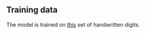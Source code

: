 ## Training data

The model is trained on [this](http://yann.lecun.com/exdb/mnist/) set of handwritten digits.